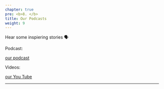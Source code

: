 ```yaml
---
chapter: true
pre: <b>8. </b>
title: Our Podcasts
weight: 9
---
```


Hear some inspiering stories 🗣 

Podcast:

[our podcast](https://anchor.fm/tatjana-kecojevic/episodes/R-Toolbox-e8h4iu) 

Videos:

[our You Tube](https://youtu.be/BQ1RH5ne4qA)










-----------------------------

